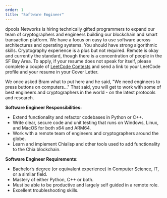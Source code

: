 ```yaml
---
order: 1
title: "Software Engineer"
---
```


dpools Networks is hiring technically gifted programmers to expand our team of cryptographers and engineers building our blockchain and smart transaction platform. We have a focus on easy to use software across architectures and operating systems. You should have strong algorithmic skills. Cryptography experience is a plus but not required. Remote is okay and currently the standard, though there is a concentration of people in the SF Bay Area. To apply, if your resume does not speak for itself, please complete a couple of [LeetCode Contests](https://leetcode.com/contest/) and send a link to your LeetCode profile and your resume in your Cover Letter.

We once asked Bram what to put here and he said, "We need engineers to press buttons on computers..." That said, you will get to work with some of best engineers and cryptographers in the world - on the latest protocols and research.

**Software Engineer Responsibilities:**

- Extend functionality and refactor codebases in Python or C++.
- Write clear, secure code and unit testing that runs on Windows, Linux, and MacOS for both x64 and ARM64.
- Work with a remote team of engineers and cryptographers around the globe.
- Learn and implement Chialisp and other tools used to add functionality to the Chia blockchain.

**Software Engineer Requirements:**

- Bachelor’s degree (or equivalent experience) in Computer Science, IT, or a similar field.
- Mastery of either Python, C++ or both.
- Must be able to be productive and largely self guided in a remote role.
- Excellent troubleshooting skills.
